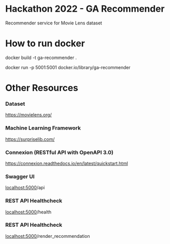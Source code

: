 # Hackathon 2022 - GA Recommender
Recommender service for Movie Lens dataset

# How to run docker

docker build -t ga-recommender . 

docker run -p 5001:5001 docker.io/library/ga-recommender

# Other Resources

### Dataset
https://movielens.org/

### Machine Learning Framework  

https://surpriselib.com/

### Connexion (RESTful API with OpenAPI 3.0)
https://connexion.readthedocs.io/en/latest/quickstart.html
### Swagger UI
<localhost:5000>/api

### REST API Healthcheck
<localhost:5000>/health

### REST API Healthcheck
<localhost:5000>/render_recommendation




